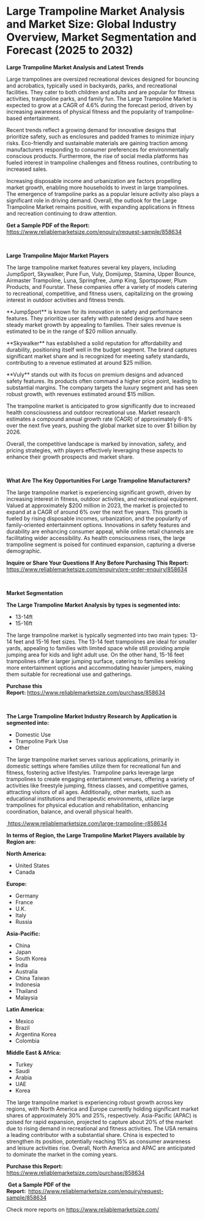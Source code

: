 <p><h1>Large Trampoline Market Analysis and Market Size: Global Industry Overview, Market Segmentation and Forecast (2025 to 2032)</h1></p><p><strong>Large Trampoline Market Analysis and Latest Trends</strong></p>
<p><p>Large trampolines are oversized recreational devices designed for bouncing and acrobatics, typically used in backyards, parks, and recreational facilities. They cater to both children and adults and are popular for fitness activities, trampoline parks, and family fun. The Large Trampoline Market is expected to grow at a CAGR of 4.6% during the forecast period, driven by increasing awareness of physical fitness and the popularity of trampoline-based entertainment.</p><p>Recent trends reflect a growing demand for innovative designs that prioritize safety, such as enclosures and padded frames to minimize injury risks. Eco-friendly and sustainable materials are gaining traction among manufacturers responding to consumer preferences for environmentally conscious products. Furthermore, the rise of social media platforms has fueled interest in trampoline challenges and fitness routines, contributing to increased sales.</p><p>Increasing disposable income and urbanization are factors propelling market growth, enabling more households to invest in large trampolines. The emergence of trampoline parks as a popular leisure activity also plays a significant role in driving demand. Overall, the outlook for the Large Trampoline Market remains positive, with expanding applications in fitness and recreation continuing to draw attention.</p></p>
<p><strong>Get a Sample PDF of the Report:&nbsp;</strong> <a href="https://www.reliablemarketsize.com/enquiry/request-sample/858634?utm_campaign=2269&utm_medium=2&utm_source=Github&utm_content=ia&utm_term=16022025&utm_id=large-trampoline">https://www.reliablemarketsize.com/enquiry/request-sample/858634</a></p>
<p>&nbsp;</p>
<p><strong>Large Trampoline Major Market Players</strong></p>
<p><p>The large trampoline market features several key players, including JumpSport, Skywalker, Pure Fun, Vuly, Domijump, Stamina, Upper Bounce, Airmaster Trampoline, Luna, Springfree, Jump King, Sportspower, Plum Products, and Fourstar. These companies offer a variety of models catering to recreational, competitive, and fitness users, capitalizing on the growing interest in outdoor activities and fitness trends.</p><p>**JumpSport** is known for its innovation in safety and performance features. They prioritize user safety with patented designs and have seen steady market growth by appealing to families. Their sales revenue is estimated to be in the range of $20 million annually.</p><p>**Skywalker** has established a solid reputation for affordability and durability, positioning itself well in the budget segment. The brand captures significant market share and is recognized for meeting safety standards, contributing to a revenue estimated at around $25 million.</p><p>**Vuly** stands out with its focus on premium designs and advanced safety features. Its products often command a higher price point, leading to substantial margins. The company targets the luxury segment and has seen robust growth, with revenues estimated around $15 million.</p><p>The trampoline market is anticipated to grow significantly due to increased health consciousness and outdoor recreational use. Market research estimates a compound annual growth rate (CAGR) of approximately 6-8% over the next five years, pushing the global market size to over $1 billion by 2026.</p><p>Overall, the competitive landscape is marked by innovation, safety, and pricing strategies, with players effectively leveraging these aspects to enhance their growth prospects and market share.</p></p>
<p>&nbsp;</p>
<p><strong>What Are The Key Opportunities For Large Trampoline Manufacturers?</strong></p>
<p><p>The large trampoline market is experiencing significant growth, driven by increasing interest in fitness, outdoor activities, and recreational equipment. Valued at approximately $200 million in 2023, the market is projected to expand at a CAGR of around 6% over the next five years. This growth is fueled by rising disposable incomes, urbanization, and the popularity of family-oriented entertainment options. Innovations in safety features and durability are enhancing consumer appeal, while online retail channels are facilitating wider accessibility. As health consciousness rises, the large trampoline segment is poised for continued expansion, capturing a diverse demographic.</p></p>
<p><strong>Inquire or Share Your Questions If Any Before Purchasing This Report:</strong> <a href="https://www.reliablemarketsize.com/enquiry/pre-order-enquiry/858634?utm_campaign=2269&utm_medium=2&utm_source=Github&utm_content=ia&utm_term=16022025&utm_id=large-trampoline">https://www.reliablemarketsize.com/enquiry/pre-order-enquiry/858634</a></p>
<p>&nbsp;</p>
<p><strong>Market Segmentation</strong></p>
<p><strong>The Large Trampoline Market Analysis by types is segmented into:</strong></p>
<p><ul><li>13-14ft</li><li>15-16ft</li></ul></p>
<p><p>The large trampoline market is typically segmented into two main types: 13-14 feet and 15-16 feet sizes. The 13-14 feet trampolines are ideal for smaller yards, appealing to families with limited space while still providing ample jumping area for kids and light adult use. On the other hand, 15-16 feet trampolines offer a larger jumping surface, catering to families seeking more entertainment options and accommodating heavier jumpers, making them suitable for recreational use and gatherings.</p></p>
<p><strong>Purchase this Report:&nbsp;</strong><a href="https://www.reliablemarketsize.com/purchase/858634?utm_campaign=2269&utm_medium=2&utm_source=Github&utm_content=ia&utm_term=16022025&utm_id=large-trampoline">https://www.reliablemarketsize.com/purchase/858634</a></p>
<p>&nbsp;</p>
<p><strong>The Large Trampoline Market Industry Research by Application is segmented into:</strong></p>
<p><ul><li>Domestic Use</li><li>Trampoline Park Use</li><li>Other</li></ul></p>
<p><p>The large trampoline market serves various applications, primarily in domestic settings where families utilize them for recreational fun and fitness, fostering active lifestyles. Trampoline parks leverage large trampolines to create engaging entertainment venues, offering a variety of activities like freestyle jumping, fitness classes, and competitive games, attracting visitors of all ages. Additionally, other markets, such as educational institutions and therapeutic environments, utilize large trampolines for physical education and rehabilitation, enhancing coordination, balance, and overall physical health.</p></p>
<p><a href="https://www.reliablemarketsize.com/large-trampoline-r858634?utm_campaign=2269&utm_medium=2&utm_source=Github&utm_content=ia&utm_term=16022025&utm_id=large-trampoline">&nbsp;https://www.reliablemarketsize.com/large-trampoline-r858634</a></p>
<p><strong>In terms of Region, the Large Trampoline Market Players available by Region are:</strong></p>
<p>
    <p> <strong> North America: </strong>
        <ul>
            <li>United States</li>
            <li>Canada</li>
        </ul>
        </p> 
    <p> <strong> Europe: </strong>
        <ul>
            <li>Germany</li>
            <li>France</li>
            <li>U.K.</li>
            <li>Italy</li>
            <li>Russia</li>
        </ul>
        </p> 
    <p> <strong> Asia-Pacific: </strong>
        <ul>
            <li>China</li>
            <li>Japan</li>
            <li>South Korea</li>
            <li>India</li>
            <li>Australia</li>
            <li>China Taiwan</li>
            <li>Indonesia</li>
            <li>Thailand</li>
            <li>Malaysia</li>
        </ul>
        </p> 
    <p> <strong> Latin America: </strong>
        <ul>
            <li>Mexico</li>
            <li>Brazil</li>
            <li>Argentina Korea</li>
            <li>Colombia</li>
        </ul>
        </p> 
    <p> <strong> Middle East & Africa: </strong>
        <ul>
            <li>Turkey</li>
            <li>Saudi</li>
            <li>Arabia</li>
            <li>UAE</li>
            <li>Korea</li>
        </ul>
    </p>
    </p>
<p><p>The large trampoline market is experiencing robust growth across key regions, with North America and Europe currently holding significant market shares of approximately 30% and 25%, respectively. Asia-Pacific (APAC) is poised for rapid expansion, projected to capture about 20% of the market due to rising demand in recreational and fitness activities. The USA remains a leading contributor with a substantial share. China is expected to strengthen its position, potentially reaching 15% as consumer awareness and leisure activities rise. Overall, North America and APAC are anticipated to dominate the market in the coming years.</p></p>
<p><strong>Purchase this Report: </strong><a href="https://www.reliablemarketsize.com/purchase/858634?utm_campaign=2269&utm_medium=2&utm_source=Github&utm_content=ia&utm_term=16022025&utm_id=large-trampoline">https://www.reliablemarketsize.com/purchase/858634</a></p>
<p>&nbsp;<strong>Get a Sample PDF of the Report:&nbsp;&nbsp;</strong><a href="https://www.reliablemarketsize.com/enquiry/request-sample/858634?utm_campaign=2269&utm_medium=2&utm_source=Github&utm_content=ia&utm_term=16022025&utm_id=large-trampoline">https://www.reliablemarketsize.com/enquiry/request-sample/858634</a></p>
<p><strong></strong></p>
<p>Check more reports on <a href="https://www.reliablemarketsize.com/?utm_campaign=2269&utm_medium=2&utm_source=Github&utm_content=ia&utm_term=16022025&utm_id=large-trampoline">https://www.reliablemarketsize.com/</a></p>